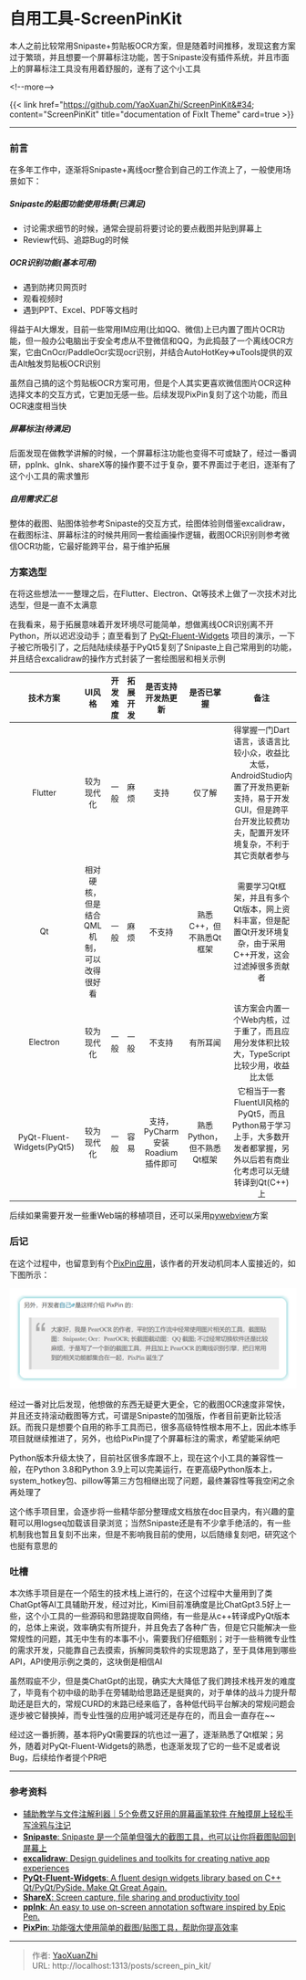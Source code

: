# 自用工具-ScreenPinKit


本人之前比较常用Snipaste&#43;剪贴板OCR方案，但是随着时间推移，发现这套方案过于繁琐，并且想要一个屏幕标注功能，苦于Snipaste没有插件系统，并且市面上的屏幕标注工具没有用着舒服的，遂有了这个小工具

&lt;!--more--&gt;

{{&lt; link href=&#34;https://github.com/YaoXuanZhi/ScreenPinKit&#34; content=&#34;ScreenPinKit&#34; title=&#34;documentation of FixIt Theme&#34; card=true &gt;}}

---

### 前言
在多年工作中，逐渐将Snipaste&#43;离线ocr整合到自己的工作流上了，一般使用场景如下：

##### Snipaste的贴图功能使用场景(已满足)
 - 讨论需求细节的时候，通常会提前将要讨论的要点截图并贴到屏幕上
 - Review代码、追踪Bug的时候

##### OCR识别功能(基本可用)
 - 遇到防拷贝网页时
 - 观看视频时
 - 遇到PPT、Excel、PDF等文档时

得益于AI大爆发，目前一些常用IM应用(比如QQ、微信)上已内置了图片OCR功能，但一般办公电脑出于安全考虑从不登微信和QQ，为此捣鼓了一个离线OCR方案，它由CnOcr/PaddleOcr实现ocr识别，并结合AutoHotKey=&gt;uTools提供的双击Alt触发剪贴板OCR识别

虽然自己搞的这个剪贴板OCR方案可用，但是个人其实更喜欢微信图片OCR这种选择文本的交互方式，它更加无感一些。后续发现PixPin复刻了这个功能，而且OCR速度相当快

##### 屏幕标注(待满足)
后面发现在做教学讲解的时候，一个屏幕标注功能也变得不可或缺了，经过一番调研，ppInk、gInk、shareX等的操作要不过于复杂，要不界面过于老旧，逐渐有了这个小工具的需求雏形

##### 自用需求汇总
整体的截图、贴图体验参考Snipaste的交互方式，绘图体验则借鉴excalidraw，在截图标注、屏幕标注的时候共用同一套绘画操作逻辑，截图OCR识别则参考微信OCR功能，它最好能跨平台，易于维护拓展

### 方案选型
在将这些想法一一整理之后，在Flutter、Electron、Qt等技术上做了一次技术对比选型，但是一直不太满意

在我看来，易于拓展意味着开发环境尽可能简单，想做离线OCR识别离不开Python，所以迟迟没动手；直至看到了 [PyQt-Fluent-Widgets](https://github.com/zhiyiYo/PyQt-Fluent-Widgets) 项目的演示，一下子被它所吸引了，之后陆陆续续基于PyQt5复刻了Snipaste上自己常用到的功能，并且结合excalidraw的操作方式封装了一套绘图层和相关示例

|  技术方案   | UI风格  | 开发难度  | 拓展开发  | 是否支持开发热更新 | 是否已掌握 | 备注 |
|  :----:  | :----: | :----: | :----: | :----: | :----: | :----: |
|  Flutter | 较为现代化 | 一般 | 麻烦 | 支持 | 仅了解 | 得掌握一门Dart语言，该语言比较小众，收益比太低，AndroidStudio内置了开发热更新支持，易于开发GUI，但是跨平台开发比较费功夫，配置开发环境复杂，不利于其它贡献者参与 |
|  Qt | 相对硬核，但是结合QML机制，可以改得很好看 | 一般 | 麻烦 | 不支持 | 熟悉C&#43;&#43;，但不熟悉Qt框架 | 需要学习Qt框架，并且有多个Qt版本，网上资料丰富，但是配置Qt开发环境复杂，由于采用C&#43;&#43;开发，这会过滤掉很多贡献者 |
|  Electron | 较为现代化 | 一般 | 一般 | 不支持 | 有所耳闻 | 该方案会内置一个Web内核，过于重了，而且应用分发体积比较大，TypeScript比较少用，收益比太低 |
|  PyQt-Fluent-Widgets(PyQt5) | 较为现代化 | 一般 | 容易 | 支持，PyCharm安装Roadium插件即可 | 熟悉Python，但不熟悉Qt框架 | 它相当于一套FluentUI风格的PyQt5，而且Python易于学习上手，大多数开发者都掌握，另外以后若有商业化考虑可以无缝转译到Qt(C&#43;&#43;)上 |

后续如果需要开发一些重Web端的移植项目，还可以采用[pywebview](https://github.com/r0x0r/pywebview)方案

### 后记
在这个过程中，也留意到有个[PixPin应用](https://www.appinn.com/pixpin/)，该作者的开发动机同本人蛮接近的，如下图所示：

![](/assets/2024-06-13/1718247982993.png)

经过一番对比后发现，他想做的东西无疑更大更全，它的截图OCR速度非常快，并且还支持滚动截图等方式，可谓是Snipaste的加强版，作者目前更新比较活跃。而我只是想要个自用的称手工具而已，很多高级特性根本用不上，因此本练手项目就继续推进了，另外，也给PixPin提了个屏幕标注的需求，希望能采纳吧

Python版本升级太快了，目前社区很多库跟不上，现在这个小工具的兼容性一般，在Python 3.8和Python 3.9上可以完美运行，在更高级Python版本上，system_hotkey包、pillow等第三方包相继出现了问题，最终兼容性等我空闲之余再处理了

这个练手项目里，会逐步将一些精华部分整理成文档放在doc目录内，有兴趣的童鞋可以用logseq加载该目录浏览；当然Snipaste还是有不少拿手绝活的，有一些机制我也暂且复刻不出来，但是不影响我目前的使用，以后随缘复刻吧，研究这个也挺有意思的

### 吐槽
本次练手项目是在一个陌生的技术栈上进行的，在这个过程中大量用到了类ChatGpt等AI工具辅助开发，经过对比，Kimi目前准确度是比ChatGpt3.5好上一些，这个小工具的一些源码和思路提取自网络，有一些是从c&#43;&#43;转译成PyQt版本的，总体上来说，效率确实有所提升，并且免去了各种广告，但是它只能解决一些常规性的问题，其无中生有的本事不小，需要我们仔细甄别；对于一些稍微专业性的需求开发，只能靠自己去摸索，拆解同类软件的实现思路了，至于具体用到哪些API，API使用示例之类的，这块倒是相信AI

虽然瑕疵不少，但是类ChatGpt的出现，确实大大降低了我们跨技术栈开发的难度了，毕竟有个初中级的助手在旁辅助给思路还是挺爽的，对于单体的战斗力提升帮助还是巨大的，常规CURD的末路已经来临了，各种低代码平台解决的常规问题会逐步被它替换掉，而专业性强的应用护城河还是存在的，而且会一直存在~~

经过这一番折腾，基本将PyQt需要踩的坑也过一遍了，逐渐熟悉了Qt框架；另外，随着对PyQt-Fluent-Widgets的熟悉，也逐渐发现了它的一些不足或者说Bug，后续给作者提个PR吧

---

### 参考资料
 - [辅助教学与文件注解利器｜5个免费又好用的屏幕画笔软件
在触摸屏上轻松手写涂鸦与注记](https://www.gechic.com/cn/best-free-annotation-software-tools/)
 - [**Snipaste**: Snipaste 是一个简单但强大的截图工具，也可以让你将截图贴回到屏幕上](https://zh.snipaste.com/)
 - [**excalidraw**: Design guidelines and toolkits for creating native app experiences](https://excalidraw.com/)
 - [**PyQt-Fluent-Widgets**: A fluent design widgets library based on C&#43;&#43; Qt/PyQt/PySide. Make Qt Great Again.](https://github.com/zhiyiYo/PyQt-Fluent-Widgets)
 - [**ShareX**: Screen capture, file sharing and productivity tool](https://github.com/ShareX/ShareX)
 - [**ppInk**: An easy to use on-screen annotation software inspired by Epic Pen.](https://github.com/onyet/ppInk/)
 - [**PixPin**: 功能强大使用简单的截图/贴图工具，帮助你提高效率](https://pixpinapp.com/)

---

> 作者: [YaoXuanZhi](https://github.com/YaoXuanZhi)  
> URL: http://localhost:1313/posts/screen_pin_kit/  

